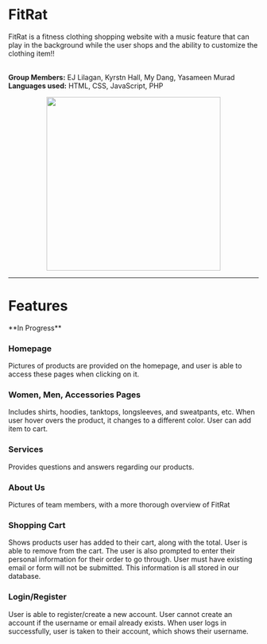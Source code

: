<h1>FitRat</h1>
FitRat is a fitness clothing shopping website with a music feature that can play in the background while the user shops and the ability to customize the clothing item!! <br><br>

**Group Members:** EJ Lilagan, Kyrstn Hall, My Dang, Yasameen Murad  <br>
**Languages used:** HTML, CSS, JavaScript, PHP
<p align="center">
  <img width="350" height="350" src="https://media.discordapp.net/attachments/1081329569258287296/1086137061750353971/image.png">
</p>
<hr>

<h1>Features</h1>
**In Progress**

<h3>Homepage</h2>
<p>Pictures of products are provided on the homepage, and user is able to access these pages when clicking on it. </p>
<h3>Women, Men, Accessories Pages</h2>
<p>Includes shirts, hoodies, tanktops, longsleeves, and sweatpants, etc. When user hover overs the product, it changes to a different color. User can add item to cart.</p>
<h3>Services</h2>
<p>Provides questions and answers regarding our products.</p>
<h3>About Us</h2>
<p>Pictures of team members, with a more thorough overview of FitRat</p>
<h3>Shopping Cart</h2>
<p>Shows products user has added to their cart, along with the total. User is able to remove from the cart. The user is also prompted to enter their personal information for their order to go through. User must have existing email or form will not be submitted. This information is all stored in our database.</p>
<h3>Login/Register</h2>
<p>User is able to register/create a new account. User cannot create an account if the username or email already exists. When user logs in successfully, user is taken to their account, which shows their username.</p>
